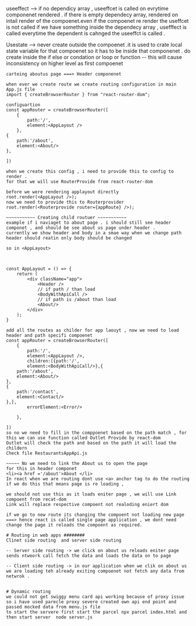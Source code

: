 useeffect --> if no dependicy array , useeffcet is called on evrytime componenet rendered .
if there is empty dependecy array, rendered on intail render of the compoenet.even if the compoenet re render the useffcet is not called 
if we have something inside the dependecy array , usefffect is called everytime the dependent is cahnged the useeffct is called .

Usestate --> never create outside the compoenet .it is used to crate local state variable for that compoenet so it has to be inside that componenet .
do create inside the if else or condation or loop or function -- this will cause inconsistency 
on higher level as first compoenet 


~~~~~~~~~~~~~~ Npm java script libaray react route Dom ~~~~~~~~~~~
carteing aboutus page ===> Header componenet

when ever we create route we create routing configuration in main App.js file 
import { createBrowserRouter } from "react-router-dom";

configuartion 
const appRouter = createBrowserRouter([
    {  
        path:'/',
        element:<AppLayout /> 
    },
{
    path:'/about',
    element:<About/>
},

])

when we create this config , i need to provide this to config to render .
for that we will use RouterProvide from react-router-dom

before we were rendering applayout directly 
root.render(<AppLayout />);
now we need to provide this to Routerprovider 
root.render(<Routerprovide router={appRoute} />);

~~~~~~~~~~~ Creating child routuer ~~~~~~~~~~~
example if i naviaget to about page . i should still see header componet , and should be see about us page under header .
currently we show header and body in a smae way when we change path header should reatin only body should be changed 

so in <AppLayout>



const AppLayout = () => {
    return (
        <div className="app">   
            <Header />
            // if path / than load 
            <BodyWithApiCall />
            // if path is /about than load
            <About/>
        </div>
    );
}

add all the routes as childer for app laouyt , now we need to load header and path specifi compoenet 
const appRouter = createBrowserRouter([
    {  
        path:'/',
        element:<AppLayout />, 
        children:[{path:'/',
        element:<BodyWithApiCall/>},{
    path:'/about',
    element:<About/>
},
{
    path:'/contact',
    element:<Contact/>
},],
        errorElement:<Error/>

    },

])
so no we need to fill in the comppoenet based on the path match , for this we can use function called Outlet Provide by react-dom 
Outlet will check the path and based on the path it will load the childern 
Check file RestaurantsAppApi.js

~~~~~ No we need to link the About us to open the page 
for this in header componet 
<li><a href ='/about'>About </li>
In react when we are routing dont use <a> anchor tag to do the routing 
if we do this that means page is re loading , 

we should not use this as it loads eniter page , we will use Link compoent from recat-dom 
Link will replace respective compoent not realoding eniert dom 

if we go to new route its changing the compoent not loading new page ===> hence react is called single page application , we dont need change the page it reloads the compoent as required.

# Routing in web apps ########
Clinet side routing  and server side routing

-- Server side routing -> we click on about us reloads eniter page sends ntweork call fetch the data and loads the data on to page 

-- Client side routing -> in our application when we clik on about us we are loading teh already exiting compoenet not fetch any data from netwrok .


# Dynamic routing 
we could not get swiggy menu card api working because of proxy issue 
so i have used parecle proxy severe created own api end point and passed mocked data from menu.js file 
to start the servere first start the parcel npx parcel index.html and then start server  node server.js
